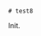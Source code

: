                                                                                                                                                                                                                                                                                                               # test8

Init.

